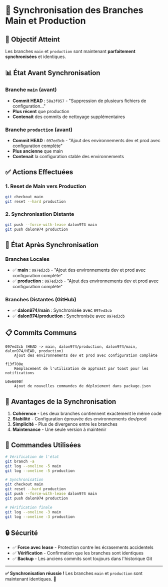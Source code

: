 # 🔄 Synchronisation des Branches Main et Production

## 🎯 **Objectif Atteint**

Les branches `main` et `production` sont maintenant **parfaitement synchronisées** et identiques.

## 📊 **État Avant Synchronisation**

### Branche `main` (avant)
- **Commit HEAD** : `58a3f057` - "Suppression de plusieurs fichiers de configuration..."
- **Plus récent** que production
- **Contenait** des commits de nettoyage supplémentaires

### Branche `production` (avant)
- **Commit HEAD** : `097ed3cb` - "Ajout des environnements dev et prod avec configuration complète"
- **Plus ancienne** que main
- **Contenait** la configuration stable des environnements

## ✅ **Actions Effectuées**

### 1. **Reset de Main vers Production**
```bash
git checkout main
git reset --hard production
```

### 2. **Synchronisation Distante**
```bash
git push --force-with-lease dalon974 main
git push dalon974 production
```

## 🎯 **État Après Synchronisation**

### Branches Locales
- ✅ **main** : `097ed3cb` - "Ajout des environnements dev et prod avec configuration complète"
- ✅ **production** : `097ed3cb` - "Ajout des environnements dev et prod avec configuration complète"

### Branches Distantes (GitHub)
- ✅ **dalon974/main** : Synchronisée avec `097ed3cb`
- ✅ **dalon974/production** : Synchronisée avec `097ed3cb`

## 📋 **Commits Communs**

```
097ed3cb (HEAD -> main, dalon974/production, dalon974/main, dalon974/HEAD, production)
    Ajout des environnements dev et prod avec configuration complète

f13f700e
    Remplacement de l'utilisation de appToast par toast pour les notifications

b0e6690f
    Ajout de nouvelles commandes de déploiement dans package.json
```

## 🚀 **Avantages de la Synchronisation**

1. **Cohérence** - Les deux branches contiennent exactement le même code
2. **Stabilité** - Configuration éprouvée des environnements dev/prod
3. **Simplicité** - Plus de divergence entre les branches
4. **Maintenance** - Une seule version à maintenir

## 📝 **Commandes Utilisées**

```bash
# Vérification de l'état
git branch -a
git log --oneline -5 main
git log --oneline -5 production

# Synchronisation
git checkout main
git reset --hard production
git push --force-with-lease dalon974 main
git push dalon974 production

# Vérification finale
git log --oneline -3 main
git log --oneline -3 production
```

## 🔒 **Sécurité**

- ✅ **Force avec lease** - Protection contre les écrasements accidentels
- ✅ **Vérification** - Confirmation que les branches sont identiques
- ✅ **Backup** - Les anciens commits sont toujours dans l'historique Git

---

**✅ Synchronisation réussie !** Les branches `main` et `production` sont maintenant identiques. 🎉

